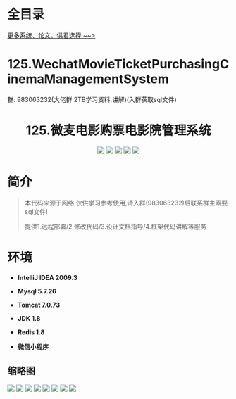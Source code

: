 # 全目录

[更多系统、论文，供君选择 ~~>](https://www.yuque.com/wisebit/blog)
# 125.WechatMovieTicketPurchasingCinemaManagementSystem

<p>群: 983063232(大佬群 2TB学习资料,讲解)(入群获取sql文件)</p>

<p><h1 align="center">125.微麦电影购票电影院管理系统</h1></p>


<p align="center">
	<img src="https://img.shields.io/badge/jdk-1.8-orange.svg"/>
    <img src="https://img.shields.io/badge/springBoot-5.x-lightgrey.svg"/>
    <img src="https://img.shields.io/badge/vue-3.x-blue.svg"/>
    <img src="https://img.shields.io/badge/mysql-5.x-yellow.svg"/>
    <img src="https://img.shields.io/badge/微信小程序-5.x-yellow.svg"/>
</p>

# 简介


> 本代码来源于网络,仅供学习参考使用,请入群(983063232)后联系群主索要sql文件!
>
> 提供1.远程部署/2.修改代码/3.设计文档指导/4.框架代码讲解等服务




# 环境

- <b>IntelliJ IDEA 2009.3</b>

- <b>Mysql 5.7.26</b>

- <b>Tomcat 7.0.73</b>

- <b>JDK 1.8</b>

- <b>Redis 1.8</b>

- <b>微信小程序</b>


## 缩略图

![](https://bitwise.oss-cn-heyuan.aliyuncs.com/2024/9/10/3373919d-76ae-4e8b-9c96-3eed6a5239ec.png)
![](https://bitwise.oss-cn-heyuan.aliyuncs.com/2024/9/10/4f823cff-a4ac-4f27-bf70-34265b1253d0.png)
![](https://bitwise.oss-cn-heyuan.aliyuncs.com/2024/9/10/8940815f-76f3-4253-b091-31c64c24f945.png)
![](https://bitwise.oss-cn-heyuan.aliyuncs.com/2024/9/10/234aa262-903f-4e73-965b-45f9d3b960d1.png)
![](https://bitwise.oss-cn-heyuan.aliyuncs.com/2024/9/10/c32e7d0e-a6fc-4189-aff0-c693a9b5b036.png)
![](https://bitwise.oss-cn-heyuan.aliyuncs.com/2024/9/10/1e7fc06b-c937-4faa-9ea5-f8a11f315e13.png)
![](https://bitwise.oss-cn-heyuan.aliyuncs.com/2024/9/10/1e7fc06b-c937-4faa-9ea5-f8a11f315e13.png)
![](https://bitwise.oss-cn-heyuan.aliyuncs.com/2024/9/10/cacba60c-70a2-41fd-97b0-17d0db1966f6.png)



